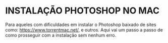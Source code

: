 # INSTALAÇÃO PHOTOSHOP NO MAC
 
Para aqueles com dificuldades em instalar o Photoshop baixado de sites como: https://www.torrentmac.net/, e outros.
    Aqui vai um passo a passo de como prosseguir com a instalação sem nenhum erro.

